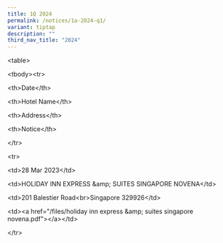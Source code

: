 ```yaml
---
title: 1Q 2024
permalink: /notices/1a-2024-q1/
variant: tiptap
description: ""
third_nav_title: "2024"
---
```

<p>&lt;table&gt;</p><p>	&lt;tbody&gt;&lt;tr&gt;</p><p>		&lt;th&gt;Date&lt;/th&gt;</p><p>		&lt;th&gt;Hotel Name&lt;/th&gt;</p><p>		&lt;th&gt;Address&lt;/th&gt;</p><p>		&lt;th&gt;Notice&lt;/th&gt;</p><p>	&lt;/tr&gt;</p><p>		&lt;tr&gt;</p><p>		&lt;td&gt;28 Mar 2023&lt;/td&gt;</p><p>		&lt;td&gt;HOLIDAY INN EXPRESS &amp;amp; SUITES SINGAPORE NOVENA&lt;/td&gt;</p><p>		&lt;td&gt;201 Balestier Road&lt;br&gt;Singapore 329926&lt;/td&gt;</p><p>		&lt;td&gt;&lt;a href="/files/holiday inn express &amp;amp; suites singapore novena.pdf"&gt;&lt;/a&gt;&lt;/td&gt;</p><p>	&lt;/tr&gt;</p><p></p>